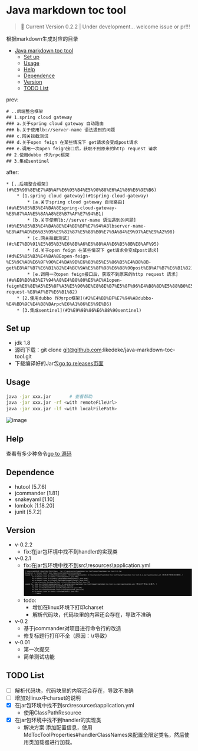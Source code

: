 # Java markdown toc tool 
                                                                                   
> 🚀  Current Version 0.2.2    |    Under development... welcome issue or pr!!!
                                                               
根据markdown生成对应的目录

* [Java markdown toc tool ](#Java-markdown-toc-tool-)
  * [Set up](#Set-up)
  * [Usage](#Usage)
  * [Help](#Help)
  * [Dependence](#Dependence)
  * [Version](#Version)
  * [TODO List](#TODO-List)

prev:

```
# ..后端整合框架
## 1.spring cloud gateway
### a.关于spring cloud gateway 自动路由
### b.关于使用lb://server-name 语法遇到的问题
### c.网关拦截测试
### d.关于open feign 在某些情况下 get请求会变成post请求
### e.调用一次open feign接口后，获取不到原来的http request 请求
## 2.使用dubbo 作为rpc框架
## 3.集成sentinel

```

after:

```
* [..后端整合框架](#%E5%90%8E%E7%AB%AF%E6%95%B4%E5%90%88%E6%A1%86%E6%9E%B6)
    * [1.spring cloud gateway](#1spring-cloud-gateway)
        * [a.关于spring cloud gateway 自动路由](#a%E5%85%B3%E4%BA%8Espring-cloud-gateway-%E8%87%AA%E5%8A%A8%E8%B7%AF%E7%94%B1)
        * [b.关于使用lb://server-name 语法遇到的问题](#b%E5%85%B3%E4%BA%8E%E4%BD%BF%E7%94%A8lbserver-name-%E8%AF%AD%E6%B3%95%E9%81%87%E5%88%B0%E7%9A%84%E9%97%AE%E9%A2%98)
        * [c.网关拦截测试](#c%E7%BD%91%E5%85%B3%E6%8B%A6%E6%88%AA%E6%B5%8B%E8%AF%95)
        * [d.关于open feign 在某些情况下 get请求会变成post请求](#d%E5%85%B3%E4%BA%8Eopen-feign-%E5%9C%A8%E6%9F%90%E4%BA%9B%E6%83%85%E5%86%B5%E4%B8%8B-get%E8%AF%B7%E6%B1%82%E4%BC%9A%E5%8F%98%E6%88%90post%E8%AF%B7%E6%B1%82)
        * [e.调用一次open feign接口后，获取不到原来的http request 请求](#e%E8%B0%83%E7%94%A8%E4%B8%80%E6%AC%A1open-feign%E6%8E%A5%E5%8F%A3%E5%90%8E%E8%8E%B7%E5%8F%96%E4%B8%8D%E5%88%B0%E5%8E%9F%E6%9D%A5%E7%9A%84http-request-%E8%AF%B7%E6%B1%82)
    * [2.使用dubbo 作为rpc框架](#2%E4%BD%BF%E7%94%A8dubbo-%E4%BD%9C%E4%B8%BArpc%E6%A1%86%E6%9E%B6)
    * [3.集成sentinel](#3%E9%9B%86%E6%88%90sentinel)
```

## Set up

- jdk 1.8
- 源码下载：git clone git@github.com:likedeke/java-markdown-toc-tool.git
- 下载编译好的Jar包[go to releases页面](https://github.com/likedeke/java-markdown-toc-tool/releases)

## Usage

```bash
java -jar xxx.jar       # 查看帮助
java -jar xxx.jar -rf <with remoteFileUrl>
java -jar xxx.jar -lf <with localFilePath>
``` 

![image](https://user-images.githubusercontent.com/65269574/127866719-a2a85659-84c9-4fd5-a15f-e5b77e08716b.png)

## Help

查看有多少种命令[go to 源码](https://github.com/likedeke/java-markdown-toc-tool/blob/like/src/main/java/org/atomicoke/mdtoc/MdTocToolCliArg.java)

## Dependence

- hutool [5.7.6]
- jcommander [1.81]
- snakeyaml [1.10]
- lombok [1.18.20]
- junit [5.7.2]

## Version

- v-0.2.2
    - fix:在jar包环境中找不到handler的实现类
- v-0.2.1
    - fix:在jar包环境中找不到src\resources\application.yml
      ![img.png](doc/image/v-0.2.1-fileNotFoundException.png)
    - todo:
      - 增加在linux环境下打印charset 
      - 解析代码块，代码块里的内容还会存在，导致不准确
- v-0.2
    - 基于jcommander对项目进行命令行的改造
    - 修复标题行打印不全（原因：\r导致）
- v-0.01
    - 第一次提交
    - 简单测试功能

## TODO List

- [ ] 解析代码块，代码块里的内容还会存在，导致不准确
- [ ] 增加对linux中charset的说明
- [x] 在jar包环境中找不到src\resources\application.yml
    - 使用ClassPathResource
- [x] 在jar包环境中找不到handler的实现类
    - 解决方案:添加配置信息，使用MdTocToolProperties#handlerClassNames来配置全限定类名，然后使用类加载器进行加载。

